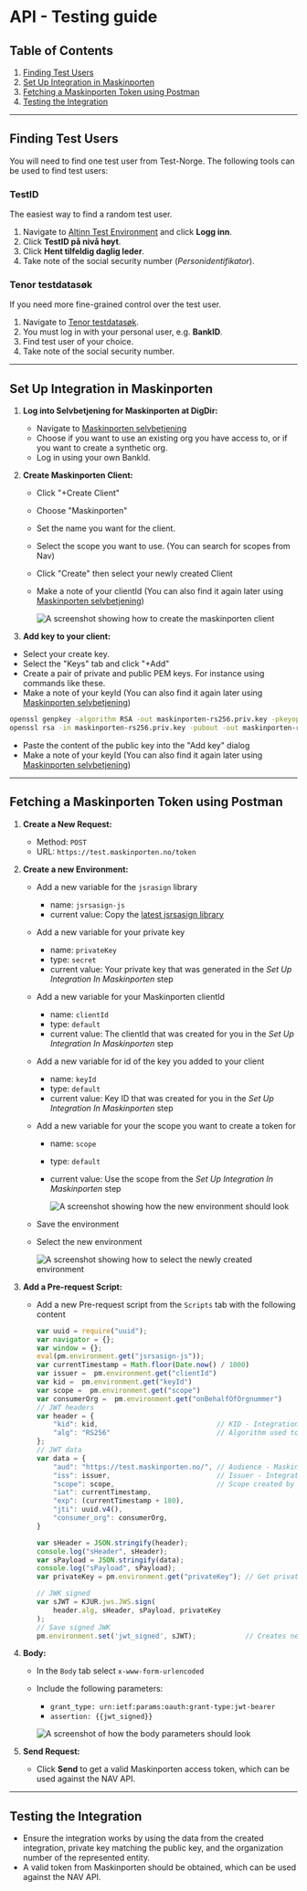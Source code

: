 # API - Testing guide

## Table of Contents

1. [Finding Test Users](#finding-test-users)
2. [Set Up Integration in Maskinporten](#set-up-integration-in-maskinporten)
3. [Fetching a Maskinporten Token using Postman](#fetching-a-maskinporten-token-using-postman)
4. [Testing the Integration](#testing-the-integration)

---

## Finding Test Users

You will need to find one test user from Test-Norge. The following tools can be used to find test users:

### TestID

The easiest way to find a random test user.

1. Navigate to [Altinn Test Environment](https://tt02.altinn.no) and click **Logg inn**.
2. Click **TestID på nivå høyt**.
3. Click **Hent tilfeldig daglig leder**.
4. Take note of the social security number (*Personidentifikator*).

### Tenor testdatasøk

If you need more fine-grained control over the test user.

1. Navigate to [Tenor testdatasøk](https://testdata.skatteetaten.no/web/testnorge/soek/freg).
2. You must log in with your personal user, e.g. **BankID**.
3. Find test user of your choice.
4. Take note of the social security number.

---

## Set Up Integration in Maskinporten

1. **Log into Selvbetjening for Maskinporten at DigDir:**
    - Navigate to [Maskinporten selvbetjening](https://sjolvbetjening.test.samarbeid.digdir.no)
    - Choose if you want to use an existing org you have access to, or if you want to create a synthetic org.
    - Log in using your own BankId.

2. **Create Maskinporten Client:**
    - Click "+Create Client"
    - Choose "Maskinporten"
    - Set the name you want for the client.
    - Select the scope you want to use. (You can search for scopes from Nav)
    - Click "Create" then select your newly created Client
    - Make a note of your clientId (You can also find it again later
      using [Maskinporten selvbetjening](https://sjolvbetjening.test.samarbeid.digdir.no))

      ![A screenshot showing how to create the maskinporten client](../images/create-maskinporten-client.png)
3. **Add key to your client:**

- Select your create key.
- Select the "Keys" tab and click "+Add"
- Create a pair of private and public PEM keys. For instance using commands like these.
- Make a note of your keyId (You can also find it again later
  using [Maskinporten selvbetjening](https://sjolvbetjening.test.samarbeid.digdir.no))

```bash
openssl genpkey -algorithm RSA -out maskinporten-rs256.priv.key -pkeyopt rsa_keygen_bits:4096
openssl rsa -in maskinporten-rs256.priv.key -pubout -out maskinporten-rs256.pub.key
```

- Paste the content of the public key into the "Add key" dialog
- Make a note of your keyId (You can also find it again later
  using [Maskinporten selvbetjening](https://sjolvbetjening.test.samarbeid.digdir.no))

---

## Fetching a Maskinporten Token using Postman

1. **Create a New Request:**
    - Method: `POST`
    - URL: `https://test.maskinporten.no/token`
2. **Create a new Environment:**
    - Add a new variable for the `jsrasign` library
        - name: `jsrsasign-js`
        - current value: Copy
          the [latest jsrsasign library](http://kjur.github.io/jsrsasign/jsrsasign-latest-all-min.js)
    - Add a new variable for your private key
        - name: `privateKey`
        - type: `secret`
        - current value: Your private key that was generated in the *Set Up Integration In Maskinporten* step
    - Add a new variable for your Maskinporten clientId
        - name: `clientId`
        - type: `default`
        - current value: The clientId that was created for you in the *Set Up Integration In Maskinporten* step
    - Add a new variable for id of the key you added to your client
        - name: `keyId`
        - type: `default`
        - current value: Key ID that was created for you in the *Set Up Integration In Maskinporten* step
    - Add a new variable for your the scope you want to create a token for
        - name: `scope`
        - type: `default`
        - current value: Use the scope from the *Set Up Integration In Maskinporten* step

          ![A screenshot showing how the new environment should look](../images/create-environment.png)
    - Save the environment
    - Select the new environment

      ![A screenshot showing how to select the newly created environment](../images/select-environment.png)
3. **Add a Pre-request Script:**
    - Add a new Pre-request script from the `Scripts` tab with the following content
        ```javascript
        var uuid = require("uuid");
        var navigator = {};
        var window = {};
        eval(pm.environment.get("jsrsasign-js"));
        var currentTimestamp = Math.floor(Date.now() / 1000)
        var issuer =  pm.environment.get("clientId")
        var kid =  pm.environment.get("keyId")
        var scope =  pm.environment.get("scope")
        var consumerOrg =  pm.environment.get("onBehalfOfOrgnummer")
        // JWT headers
        var header = {
            "kid": kid,                             // KID - Integrations Key ID
            "alg": "RS256"                          // Algorithm used to generate keys
        };
        // JWT data
        var data = {
            "aud": "https://test.maskinporten.no/", // Audience - Maskinporten test
            "iss": issuer,                          // Issuer - Integration ID
            "scope": scope,                         // Scope created by Nav
            "iat": currentTimestamp,
            "exp": (currentTimestamp + 180),
            "jti": uuid.v4(),
            "consumer_org": consumerOrg,
        }

        var sHeader = JSON.stringify(header);
        console.log("sHeader", sHeader);
        var sPayload = JSON.stringify(data);
        console.log("sPayload", sPayload);
        var privateKey = pm.environment.get("privateKey"); // Get private key from environment
        
        // JWK signed
        var sJWT = KJUR.jws.JWS.sign(
            header.alg, sHeader, sPayload, privateKey
        );
        // Save signed JWK
        pm.environment.set('jwt_signed', sJWT);            // Creates new environment variable
        ```

4. **Body:**
    - In the `Body` tab select `x-www-form-urlencoded`
    - Include the following parameters:
        - `grant_type: urn:ietf:params:oauth:grant-type:jwt-bearer`
        - `assertion: {{jwt_signed}}`

      ![A screenshot of how the body parameters should look](../images/body-parameters.png)
5. **Send Request:**
    - Click **Send** to get a valid Maskinporten access token, which can be used against the NAV API.

---

## Testing the Integration

- Ensure the integration works by using the data from the created integration, private key matching the public key, and
  the organization number of the represented entity.
- A valid token from Maskinporten should be obtained, which can be used against the NAV API.
